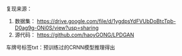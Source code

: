 复现来源：

1. 数据集：
https://drive.google.com/file/d/1ygdpsYdFVUbDoBtcTpb-D0ag9g-ONi0S/view?usp=sharing
2. 源代码：
https://github.com/haoyGONG/LPDGAN

车牌号标签txt：预训练过的CRNN模型推理得出

